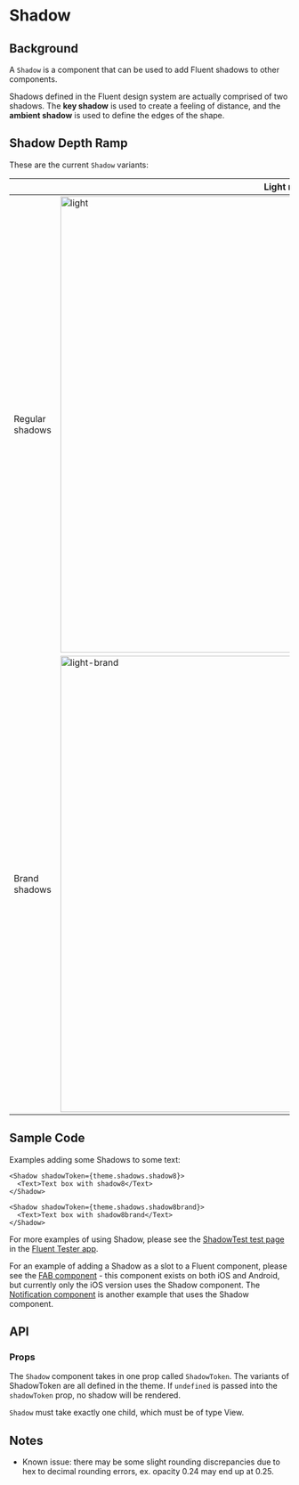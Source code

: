 # Shadow

## Background

A `Shadow` is a component that can be used to add Fluent shadows to other components.

Shadows defined in the Fluent design system are actually comprised of two shadows. The **key shadow** is used to create a feeling of distance, and the **ambient shadow** is used to define the edges of the shape.

## Shadow Depth Ramp

These are the current `Shadow` variants:

|                 | Light mode                                                                                                                                                                | Dark mode                                                                                                                                                                 |
| --------------- | ------------------------------------------------------------------------------------------------------------------------------------------------------------------------- | ------------------------------------------------------------------------------------------------------------------------------------------------------------------------- |
| Regular shadows | <img width="820" alt="light" src="https://user-images.githubusercontent.com/78454019/187567525-64592ead-c64c-4cc1-acd3-a21abdea2d35.png"> | <img width="820" alt="dark" src="https://user-images.githubusercontent.com/78454019/187567552-3b376f4d-eacd-482d-a395-a261c374c9f6.png"> |
| Brand shadows   | <img width="820" alt="light-brand" src="https://user-images.githubusercontent.com/78454019/187567541-c939ceaa-35b1-4cd6-84b5-55d8a5032e0c.png"> | <img width="820" alt="dark-brand" src="https://user-images.githubusercontent.com/78454019/187567558-79783f9b-2bff-463c-b7b5-7ec692b000fd.png"> |

## Sample Code

Examples adding some Shadows to some text:

```tsx
<Shadow shadowToken={theme.shadows.shadow8}>
  <Text>Text box with shadow8</Text>
</Shadow>
```

```tsx
<Shadow shadowToken={theme.shadows.shadow8brand}>
  <Text>Text box with shadow8brand</Text>
</Shadow>
```

For more examples of using Shadow, please see the [ShadowTest test page](https://github.com/microsoft/fluentui-react-native/tree/main/apps/fluent-tester/src/TestComponents/Shadow) in the [Fluent Tester app](https://github.com/microsoft/fluentui-react-native/blob/main/apps/fluent-tester/README.md).

For an example of adding a Shadow as a slot to a Fluent component, please see the [FAB component](https://github.com/microsoft/fluentui-react-native/tree/main/packages/components/Button/src/FAB) - this component exists on both iOS and Android, but currently only the iOS version uses the Shadow component. The [Notification component](https://github.com/microsoft/fluentui-react-native/tree/main/packages/components/Notification) is another example that uses the Shadow component.

## API

### Props

The `Shadow` component takes in one prop called `ShadowToken`. The variants of ShadowToken are all defined in the theme.
If `undefined` is passed into the `shadowToken` prop, no shadow will be rendered.

`Shadow` must take exactly one child, which must be of type View.

## Notes

- Known issue: there may be some slight rounding discrepancies due to hex to decimal rounding errors, ex. opacity 0.24 may end up at 0.25.
